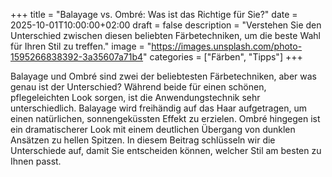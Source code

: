 +++
title = "Balayage vs. Ombré: Was ist das Richtige für Sie?"
date = 2025-10-01T10:00:00+02:00
draft = false
description = "Verstehen Sie den Unterschied zwischen diesen beliebten Färbetechniken, um die beste Wahl für Ihren Stil zu treffen."
image = "https://images.unsplash.com/photo-1595266838392-3a35607a71b4"
categories = ["Färben", "Tipps"]
+++

Balayage und Ombré sind zwei der beliebtesten Färbetechniken, aber was genau ist der Unterschied? Während beide für einen schönen, pflegeleichten Look sorgen, ist die Anwendungstechnik sehr unterschiedlich. Balayage wird freihändig auf das Haar aufgetragen, um einen natürlichen, sonnengeküssten Effekt zu erzielen. Ombré hingegen ist ein dramatischerer Look mit einem deutlichen Übergang von dunklen Ansätzen zu hellen Spitzen. In diesem Beitrag schlüsseln wir die Unterschiede auf, damit Sie entscheiden können, welcher Stil am besten zu Ihnen passt.
